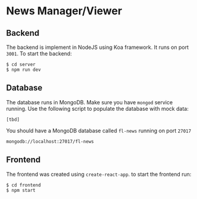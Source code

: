 # News Manager/Viewer

## Backend
The backend is implement in NodeJS using Koa framework. It runs on port `3001`. To start the backend:

```
$ cd server
$ npm run dev
```

## Database

The database runs in MongoDB. Make sure you have `mongod` service running. Use the following script to populate the database with mock data:

```
[tbd]
```
You should have a MongoDB database called `fl-news` running on port `27017`
```
mongodb://localhost:27017/fl-news
```


## Frontend
The frontend was created using `create-react-app`. to start the frontend run:

```
$ cd frontend
$ npm start
```